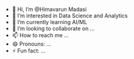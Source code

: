 - 👋 Hi, I’m @Himavarun Madasi
- 👀 I’m interested in Data Science and Analytics 
- 🌱 I’m currently learning AI/ML
- 💞️ I’m looking to collaborate on ...
- 📫 How to reach me ...
- 😄 Pronouns: ...
- ⚡ Fun fact: ...

<!---
Himavarun/Himavarun is a ✨ special ✨ repository because its `README.md` (this file) appears on your GitHub profile.
You can click the Preview link to take a look at your changes.
--->
